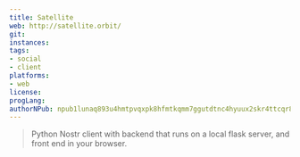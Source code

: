 ```yaml
---
title: Satellite
web: http://satellite.orbit/
git: 
instances:
tags:
- social
- client
platforms:
- web
license:
progLang:
authorNPub: npub1lunaq893u4hmtpvqxpk8hfmtkqmm7ggutdtnc4hyuux2skr4ttcqr827lj 
---
```


> Python Nostr client with backend that runs on a local flask server, and front end in your browser.

